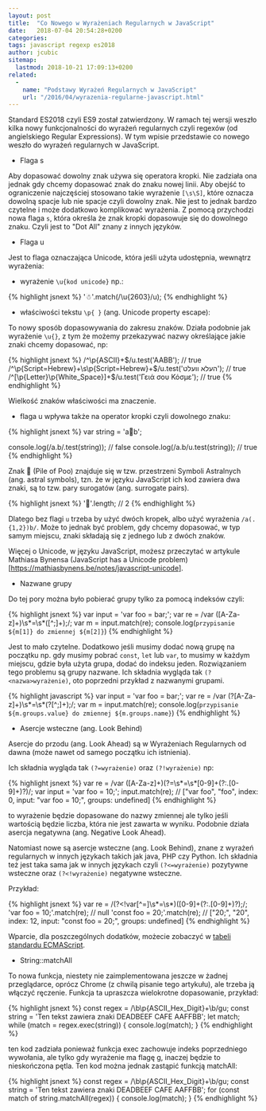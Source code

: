 ```yaml
---
layout: post
title:  "Co Nowego w Wyrażeniach Regularnych w JavaScript"
date:   2018-07-04 20:54:28+0200
categories:
tags: javascript regexp es2018
author: jcubic
sitemap:
  lastmod: 2018-10-21 17:09:13+0200
related:
  -
    name: "Podstawy Wyrażeń Regularnych w JavaScript"
    url: "/2016/04/wyrazenia-regularne-javascript.html"
---
```


Standard ES2018 czyli ES9 został zatwierdzony. W ramach tej wersji weszło kilka nowy funkcjonalności do wyrażeń regularnych czyli regexów (od angielskiego Regular Expressions). W tym wpisie przedstawie co nowego weszło do wyrażeń regularnych w JavaScript.

<!-- more -->

* Flaga s

Aby dopasować dowolny znak używa się operatora kropki. Nie zadziała ona jednak gdy chcemy
dopasować znak do znaku nowej linii.  Aby obejść to ograniczenie najczęściej stosowano
takie wyrażenie `[\s\S]`, które oznacza dowolną spacje lub nie spacje czyli dowolny znak.
Nie jest to jednak bardzo czytelne i może dodatkowo komplikować wyrażenia. Z pomocą
przychodzi nowa flaga `s`, która określa że znak kropki dopasowuje się do dowolnego
znaku. Czyli jest to "Dot All" znany z innych języków.

* Flaga u

Jest to flaga oznaczająca Unicode, która jeśli użyta udostępnia, wewnątrz wyrażenia:

* wyrażenie `\u{kod unicode}` np.:

{% highlight jsnext %}
'☃'.match(/\u{2603}/u);
{% endhighlight %}

* właściwości tekstu `\p{ }` (ang. Unicode property escape):

To nowy sposób dopasowywania do zakresu znaków. Działa podobnie jak wyrażenie `\u{}`, z
tym że możemy przekazywać nazwy określające jakie znaki chcemy dopasować, np:

{% highlight jsnext %}
/^\p{ASCII}+$/u.test('AABB');
// true
/^\p{Script=Hebrew}+\s\p{Script=Hebrew}+$/u.test('העלא וועלט');
// true
/^[\p{Letter}\p{White_Space}]+$/u.test('Γειά σου Κόσμε');
// true
{% endhighlight %}

Wielkość znaków właściwości ma znaczenie.

* flaga u wpływa także na operator kropki czyli dowolnego znaku:

{% highlight jsnext %}
var string = 'a💩b';

console.log(/a.b/.test(string));
// false
console.log(/a.b/u.test(string));
// true
{% endhighlight %}

Znak &#x1f4a9; (Pile of Poo) znajduje się w tzw. przestrzeni Symboli Astralnych
(ang. astral symbols), tzn. że w języku JavaScript ich kod zawiera dwa znaki, są to
tzw. pary surogatów (ang. surrogate pairs).

{% highlight jsnext %}
'💩'.length;
// 2
{% endhighlight %}

Dlatego bez flagi `u` trzeba by użyć dwóch kropek, albo użyć wyrażenia
`/a(.{1,2})b/`. Może to jednak być problem, gdy chcemy dopasować, w typ samym miejscu,
znaki składają się z jednego lub z dwóch znaków.

Więcej o Unicode, w języku JavaScript, możesz przeczytać w artykule Mathiasa Bynensa
(JavaScript has a Unicode problem)[https://mathiasbynens.be/notes/javascript-unicode].

* Nazwane grupy

Do tej pory można było pobierać grupy tylko za pomocą indeksów czyli:

{% highlight jsnext %}
var input = 'var foo = bar;';
var re = /var ([A-Za-z]+)\s*=\s*([^;]+);/;
var m = input.match(re);
console.log(`przypisanie ${m[1]} do zmiennej ${m[2]}`)
{% endhighlight %}

Jest to mało czytelne. Dodatkowo jeśli musimy dodać nową grupę na początku np. gdy musimy
pobrać `const`, `let` lub `var`, to musimy w każdym miejscu, gdzie była użyta grupa, dodać
do indeksu jeden. Rozwiązaniem tego problemu są grupy nazwane. Ich składnia wygląda tak
`(?<nazwa>wyrażenie)`, oto poprzedni przykład z nazwanymi grupami.

{% highlight javascript %}
var input = 'var foo = bar;';
var re = /var (?<name>[A-Za-z]+)\s*=\s*(?<value>[^;]+);/;
var m = input.match(re);
console.log(`przypisanie ${m.groups.value} do zmiennej ${m.groups.name}`)
{% endhighlight %}

* Asercje wsteczne (ang. Look Behind)

Asercje do przodu (ang. Look Ahead) są w Wyrażeniach Regularnych od dawna (może nawet od samego początku ich istnienia).

Ich składnia wygląda tak `(?=wyrażenie)` oraz `(?!wyrażenie)` np:

{% highlight jsnext %}
var re = /var ([A-Za-z]+)(?=\s*=\s*[0-9]+(?:.[0-9]+)?)/;
var input = 'var foo = 10;';
input.match(re);
// ["var foo", "foo", index: 0, input: "var foo = 10;", groups: undefined]
{% endhighlight %}

to wyrażenie będzie dopasowane do nazwy zmiennej ale tylko jeśli wartością będzie liczba,
która nie jest zawarta w wyniku.  Podobnie działa asercja negatywna (ang. Negative Look
Ahead).

Natomiast nowe są asercje wsteczne (ang. Look Behind), znane z wyrażeń regularnych w
innych językach takich jak java, PHP czy Python. Ich składnia też jest taka sama jak w
innych językach czyli `(?<=wyrażenie)` pozytywne wsteczne oraz `(?<!wyrażenie)` negatywne
wsteczne.

Przykład:

{% highlight jsnext %}
var re = /(?<!var[^=]\s*=\s*)([0-9]+(?:.[0-9]+)?);/;
'var foo = 10;'.match(re);
// null
'const foo = 20;'.match(re);
// ["20;", "20", index: 12, input: "const foo = 20;", groups: undefined]
{% endhighlight %}

Wparcie, dla poszczególnych dodatków, możecie zobaczyć w
[tabeli standardu ECMAScript](http://kangax.github.io/compat-table/es2016plus/).

* String::matchAll

To nowa funkcja, niestety nie zaimplementowana jeszcze w żadnej przeglądarce, oprócz
Chrome (z chwilą pisanie tego artykułu), ale trzeba ją włączyć ręczenie. Funkcja ta
upraszcza wielokrotne dopasowanie, przykład:

{% highlight jsnext %}
const regex = /\b\p{ASCII_Hex_Digit}+\b/gu;
const string = 'Ten tekst zawiera znaki DEADBEEF CAFE AAFFBB';
let match;
while (match = regex.exec(string)) {
   console.log(match);
}
{% endhighlight %}

ten kod zadziała ponieważ funkcja exec zachowuje indeks poprzedniego wywołania, ale tylko
gdy wyrażenie ma flagę g, inaczej będzie to nieskończona pętla. Ten kod można jednak
zastąpić funkcją matchAll:

{% highlight jsnext %}
const regex = /\b\p{ASCII_Hex_Digit}+\b/gu;
const string = 'Ten tekst zawiera znaki DEADBEEF CAFE AAFFBB';
for (const match of string.matchAll(regex)) {
   console.log(match);
}
{% endhighlight %}
